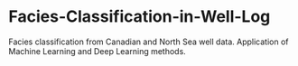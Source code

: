 # Facies-Classification-in-Well-Log
Facies classification from Canadian and North Sea well data. Application of Machine Learning and Deep Learning methods.
